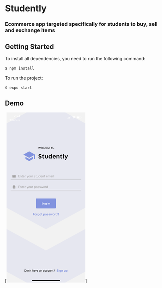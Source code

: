 # Studently

### Ecommerce app targeted specifically for students to buy, sell and exchange items

## Getting Started

To install all dependencies, you need to run the following command:

```sh
$ npm install
```

To run the project:

```sh
$ expo start
```

## Demo

[<img src="https://github.com/akhomochkina/Studently/blob/main/Frontend/src/assets/images/login.png" width="50%">]



